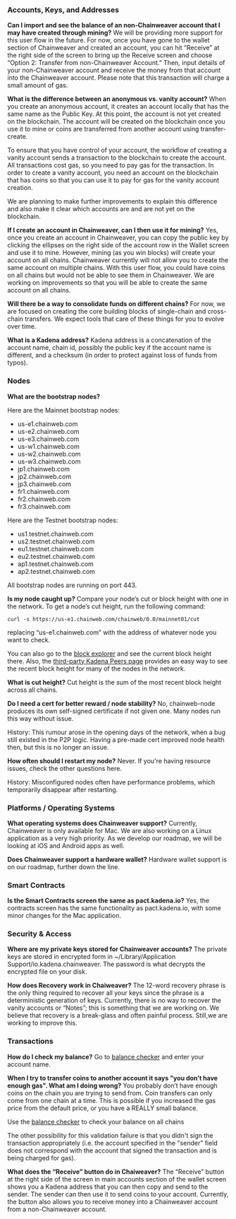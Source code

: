 ### **Accounts, Keys, and Addresses**

**Can I import and see the balance of an non-Chainweaver account that I may have created through mining?**
We will be providing more support for this user flow in the future. For now, once you have gone to the wallet section of Chainweaver and created an account, you can hit ”Receive” at the right side of the screen to bring up the Receive screen and choose “Option 2: Transfer from non-Chainweaver Account.” Then, input details of your non-Chainweaver account and receive the money from that account into the Chainweaver account. Please note that this transaction will charge a small amount of gas.

**What is the difference between an anonymous vs. vanity account?**
When you create an anonymous account, it creates an account locally that has the same name as the Public Key.  At this point, the account is not yet created on the blockchain. The account will be created on the blockchain once you use it to mine or coins are transferred from another account using transfer-create.

To ensure that you have control of your account, the workflow of creating a vanity account sends a transaction to the blockchain to create the account. All transactions cost gas, so you need to pay gas for the transaction.  In order to create a vanity account, you need an account on the blockchain that has coins so that you can use it to pay for gas for the vanity account creation.

We are planning to make further improvements to explain this difference  and also make it clear which accounts are and are not yet on the blockchain.

**If I create an account in Chainweaver, can I then use it for mining?**
Yes, once you create an account in Chainweaver, you can copy the public key by clicking the ellipses on the right side of the account row in the Wallet screen and use it to mine. However, mining (as you win blocks) will create your account on all chains. Chainweaver currently will not allow you to create the same account on multiple chains. With this user flow, you could have coins on all chains but would not be able to see them in Chainweaver. We are working on improvements so that you will be able to create the same account on all chains.

**Will there be a way to consolidate funds on different chains?**
For now, we are focused on creating the core building blocks of single-chain and cross-chain transfers. We expect tools that care of these things for you to evolve over time.

**What is a Kadena address?**
Kadena address is a concatenation of the account name, chain id, possibly the public key if the account name is different, and a checksum (in order to protect against loss of funds from typos).


### **Nodes**

**What are the bootstrap nodes?**

Here are the Mainnet bootstrap nodes:

 - us-e1.chainweb.com
 - us-e2.chainweb.com
 - us-e3.chainweb.com
 - us-w1.chainweb.com
 - us-w2.chainweb.com
 - us-w3.chainweb.com
 - jp1.chainweb.com
 - jp2.chainweb.com
 - jp3.chainweb.com
 - fr1.chainweb.com
 - fr2.chainweb.com
 - fr3.chainweb.com


Here are the Testnet bootstrap nodes:

 - us1.testnet.chainweb.com
 - us2.testnet.chainweb.com
 - eu1.testnet.chainweb.com
 - eu2.testnet.chainweb.com
 - ap1.testnet.chainweb.com
 - ap2.testnet.chainweb.com

All bootstrap nodes are running on port 443.




**Is my node caught up?**
Compare your node’s cut or block height with one in the network.  To get a node’s cut height, run the following command: 

```curl -s https://us-e1.chainweb.com/chainweb/0.0/mainnet01/cut```

replacing “us-e1.chainweb.com” with the address of whatever node you want to check.

You can also go to the [block explorer](https://explorer.chainweb.com/) and see the current block height there.  Also, the [third-party Kadena Peers page](https://kadena.banteg.xyz/peers) provides an easy way to see the recent block height for many of the nodes in the network.

**What is cut height?**
Cut height is the sum of the most recent block height across all chains.

**Do I need a cert for better reward / node stability?**
No, chainweb-node produces its own self-signed certificate if not given one. Many nodes run this way without issue.

History: This rumour arose in the opening days of the network, when a bug still existed in the P2P logic. Having a pre-made cert improved node health then, but this is no longer an issue.

**How often should I restart my node?**
Never. If you're having resource issues, check the other questions here.

History: Misconfigured nodes often have performance problems, which temporarily disappear after restarting.


### **Platforms / Operating Systems**

**What operating systems does Chainweaver support?**
Currently, Chainweaver is only available for Mac. We are also working on a Linux application as a very high priority.  As we develop our roadmap, we will be looking at iOS and Android apps as well.

**Does Chainweaver support a hardware wallet?**
Hardware wallet support is on our roadmap, further down the line.

### **Smart Contracts**

**Is the Smart Contracts screen the same as pact.kadena.io?**
Yes, the contracts screen has the same functionality as pact.kadena.io, with some minor changes for the Mac application.


### **Security & Access**

**Where are my private keys stored for Chainweaver accounts?**
The private keys are stored in encrypted form in ~/Library/Application Support/io.kadena.chainweaver. The password is what decrypts the encrypted file on your disk.

**How does Recovery work in Chaiweaver?**
The 12-word recovery phrase is the only thing required to recover all your keys since the phrase is a deterministic generation of keys. Currently, there is no way to recover the vanity accounts or “Notes”; this is something that we are working on. We believe that recovery is a break-glass and often painful process. Still,we are working to improve this.


### **Transactions**

**How do I check my balance?**
Go to [balance checker](https://balance.chainweb.com/) and enter your account name.

**When I try to transfer coins to another account it says "you don’t have enough gas". What am I doing wrong?**
You probably don’t have enough coins on the chain you are trying to send from.  Coin transfers can only come from one chain at a time.  This is possible if you increased the gas price from the default price, or you have a REALLY small balance. 

Use the [balance checker](https://balance.chainweb.com/) to check your balance on all chains

The other possibility for this validation failure is that you didn't sign the transaction appropriately (i.e. the account specified in the "sender" field does not correspond with the account that signed the transaction and is being charged for gas).

**What does the “Receive” button do in Chaiweaver?**
The “Receive” button at the right side of the screen in main accounts section of the wallet screen shows you a Kadena address that you can then copy and send to the sender. The sender can then use it to send coins to your account. Currently, the button also allows you to receive money into a Chainweaver account from a non-Chainweaver account. 